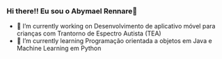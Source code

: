 ### Hi there!! Eu sou o Abymael Rennare👋 




- 🔭 I’m currently working on Desenvolvimento de aplicativo móvel para crianças com Trantorno de Espectro Autista (TEA) 
- 🌱 I’m currently learning Programação orientada a objetos em Java e Machine Learning em Python

